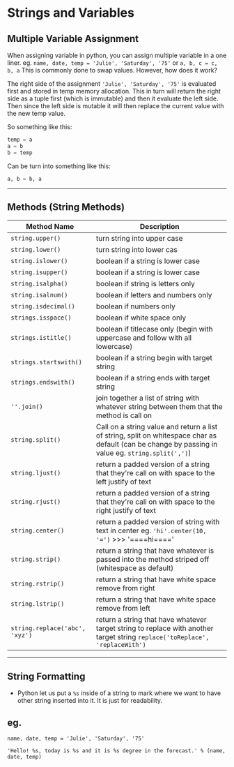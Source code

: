 # Strings and Variables

## Multiple Variable Assignment

When assigning variable in python, you can assign multiple variable in a one liner.
eg. `name, date, temp = 'Julie', 'Saturday', '75'` or `a, b, c = c, b, a`
This is commonly done to swap values. However, how does it work?


The right side of the assignment `'Julie', 'Saturday', '75'` is evaluated first and stored in temp memory allocation.
This in turn will return the right side as a tuple first (which is immutable) and then it evaluate the left side.
Then since the left side is mutable it will then replace the current value with the new temp value.

So something like this:
```Python
temp = a
a = b
b = temp
```
Can be turn into something like this:
```Python
a, b = b, a
```



---
## Methods (String Methods)

| Method Name  | Description  |
|---|---|
| `string.upper()`  | turn string into upper case  |
| `string.lower()`  | turn string into lower cas  |
| `string.islower()`  | boolean if a string is lower case  |
| `string.isupper()`  | boolean if a string is lower case  |
| `string.isalpha()`  | boolean if string is letters only  |
| `string.isalnum()`  | boolean if letters and numbers only  |
| `string.isdecimal()`  | boolean if numbers only  |
| `strings.isspace()`  | boolean if white space only  |
| `strings.istitle()`  | boolean if titlecase only (begin with uppercase and follow with all lowercase)  |
| `strings.startswith()` | boolean if a string begin with target string |
| `strings.endswith()` | boolean if a string ends with target string |
| `''.join()` | join together a list of string with whatever string between them that the method is call on |
| `string.split()` | Call on a string value and return a list of string, split on whitespace char as default (can be change by passing in value eg. `string.split(',')`) |
| `string.ljust()` | return a padded version of a string that they're call on with space to the left justify of text |
| `string.rjust()` | return a padded version of a string that they're call on with space to the right justify of text |
| `string.center()` | return a padded version of string with text in center eg. `'hi'.center(10, '=')` >>> '====hi===='|
| `string.strip()` | return a string that have whatever is passed into the method striped off (whitespace as default) |
| `string.rstrip()` | return a string that have white space remove from right |
| `string.lstrip()` | return a string that have white space remove from left |
| `string.replace('abc', 'xyz')` | return a string that have whatever target string to replace with another target string `replace('toReplace', 'replaceWith')` |

---

## String Formatting
* Python let us put a `%s` inside of a string to mark where we want to have other string inserted into it. It is just for readability.

eg.
---
`name, date, temp = 'Julie', 'Saturday', '75'`

`'Hello! %s, today is %s and it is %s degree in the forecast.' % (name, date, temp)`
